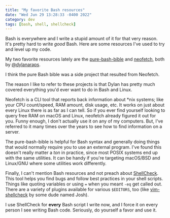 ```yaml
---
title: "My favorite Bash resources"
date: "Wed Jun 29 13:28:33 -0400 2022"
category: dev
tags: [bash, shell, shellcheck]
---
```


Bash is everywhere and I write a stupid amount of it for that very reason.
It's pretty hard to write _good_ Bash. Here are some resources I've used to
try and level up my code.

My two favorite resources lately are the [pure-bash-bible][1] and
[neofetch][2], both by [@dylanaraps][3].

I think the pure Bash bible was a side project that resulted from Neofetch.

The reason I like to refer to these projects is that Dylan has pretty much
covered everything you'd ever want to do in Bash and Linux.

Neofetch is a CLI tool that reports back information about *nix systems; like
your CPU count/speed, RAM amount, disk usage, etc. It works on just about
every Linux there is as far as I can tell. So if you ever find yourself
looking to query free RAM on macOS and Linux, neofetch already figured it out
for you. Funny enough, I don't actually use it on any of my computers. But,
I've referred to it many times over the years to see how to find information
on a server.

The pure-bash-bible is helpful for Bash syntax and generally doing things that
would normally require you to use an external program. I've found this doesn't
really matter a _ton_ in practice, since most POSIX systems end up with the
same utilities. It can be handy if you're targeting macOS/BSD and Linux/GNU
where some utilities work differently.

Finally, I can't mention Bash resources and not preach about [ShellCheck][4].
This tool helps you find bugs and follow best practices in your shell scripts.
Things like quoting variables or using `=` when you meant `-eq` get called
out. There are a variety of plugins available for various `$EDITORS`, too
(like [vim-shellcheck][5] by some dude named Josh).

I use ShellCheck for **every** Bash script I write now, and I force it on
every person I see writing Bash code. Seriously, do yourself a favor and use
it.

[1]: https://github.com/dylanaraps/pure-bash-bible
[2]: https://github.com/dylanaraps/neofetch
[3]: https://github.com/dylanaraps
[4]: https://www.shellcheck.net
[5]: https://github.com/itspriddle/vim-shellcheck
